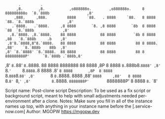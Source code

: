           .         .
         ,8.       ,8.           ,o888888o.        ,o888888o.     8 888888888o  `8.`888b                 ,8'
        ,888.     ,888.         8888     `88.   . 8888     `88.   8 8888    `88. `8.`888b               ,8'
       .`8888.   .`8888.     ,8 8888       `8. ,8 8888       `8b  8 8888     `88  `8.`888b             ,8'
      ,8.`8888. ,8.`8888.    88 8888           88 8888        `8b 8 8888     ,88   `8.`888b     .b    ,8'
     ,8'8.`8888,8^8.`8888.   88 8888           88 8888         88 8 8888.   ,88'    `8.`888b    88b  ,8'
    ,8' `8.`8888' `8.`8888.  88 8888           88 8888         88 8 888888888P'      `8.`888b .`888b,8'
   ,8'   `8.`88'   `8.`8888. 88 8888   8888888 88 8888        ,8P 8 8888              `8.`888b8.`8888'
  ,8'     `8.`'     `8.`8888.`8 8888       .8' `8 8888       ,8P  8 8888               `8.`888`8.`88'
 ,8'       `8        `8.`8888.  8888     ,88'   ` 8888     ,88'   8 8888                `8.`8' `8,`'
,8'         `         `8.`8888.  `8888888P'        `8888888P'     8 8888                 `8.`   `8'

Script name: Post-clone script
Description: To be used as a fix script or background script, meant to help with small adjustments needed per-environment after a clone.
Notes: Make sure you fill in all of the instance names up top, with anything in your instance name before the [.service-now.com]
Author: MGOPW
https://mgopw.dev
